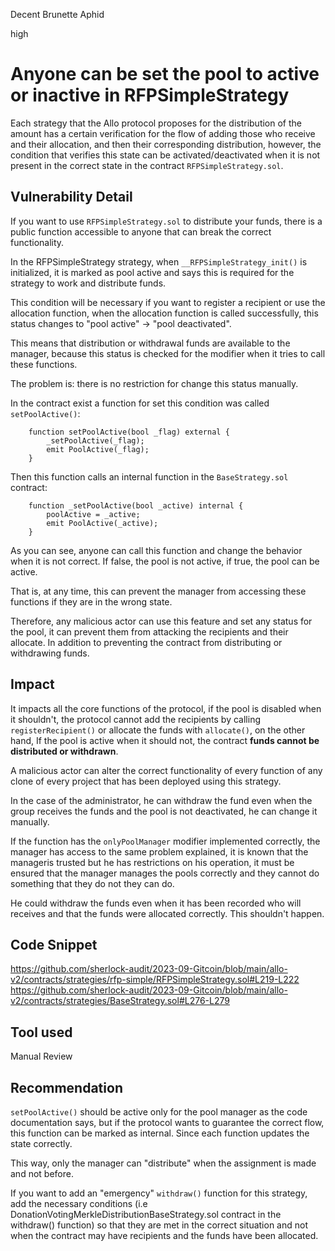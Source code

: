 Decent Brunette Aphid

high

# Anyone can be set the pool to active or inactive in RFPSimpleStrategy

Each strategy that the Allo protocol proposes for the distribution of the amount has a certain verification for the flow of adding those who receive and their allocation, and then their corresponding distribution, however, the condition that verifies this state can be activated/deactivated when it is not present in the correct state in the contract `RFPSimpleStrategy.sol`.

## Vulnerability Detail
If you want to use `RFPSimpleStrategy.sol` to distribute your funds, there is a public function accessible to anyone that can break the correct functionality.

In the RFPSimpleStrategy strategy, when `__RFPSimpleStrategy_init()` is initialized, it is marked as pool active and says this is required for the strategy to work and distribute funds.

This condition will be necessary if you want to register a recipient or use the allocation function, when the allocation function is called successfully, this status changes to "pool active" -> "pool deactivated".

This means that distribution or withdrawal funds are available to the manager, because this status is checked for the modifier when it tries to call these functions.

The problem is: there is no restriction for change this status manually. 

In the contract exist a function for set this condition was called `setPoolActive()`:

```solidity
    function setPoolActive(bool _flag) external {
        _setPoolActive(_flag);
        emit PoolActive(_flag);
    }
```
Then this function calls an internal function in the `BaseStrategy.sol` contract:

```solidity
    function _setPoolActive(bool _active) internal {
        poolActive = _active;
        emit PoolActive(_active);
    }
```
As you can see, anyone can call this function and change the behavior when it is not correct. If false, the pool is not active, if true, the pool can be active. 

That is, at any time, this can prevent the manager from accessing these functions if they are in the wrong state.

Therefore, any malicious actor can use this feature and set any status for the pool, it can prevent them from attacking the recipients and their allocate. In addition to preventing the contract from distributing or withdrawing funds.


## Impact

It impacts all the core functions of the protocol, if the pool is disabled when it shouldn't, the protocol cannot add the recipients by calling `registerRecipient()` or allocate the funds with `allocate()`, on the other hand, If the pool is active when it should not, the contract **funds cannot be distributed or withdrawn**.

A malicious actor can alter the correct functionality of every function of any clone of every project that has been deployed using this strategy.

In the case of the administrator, he can withdraw the fund even when the group receives the funds and the pool is not deactivated, he can change it manually.

If the function has the `onlyPoolManager` modifier implemented correctly, the manager has access to the same problem explained, it is known that the manageris trusted but he has restrictions on his operation, it must be ensured that the manager manages the pools correctly and they cannot do something that they do not they can do.

He could withdraw the funds even when it has been recorded who will receives and that the funds were allocated correctly. This shouldn't happen.


## Code Snippet
https://github.com/sherlock-audit/2023-09-Gitcoin/blob/main/allo-v2/contracts/strategies/rfp-simple/RFPSimpleStrategy.sol#L219-L222
https://github.com/sherlock-audit/2023-09-Gitcoin/blob/main/allo-v2/contracts/strategies/BaseStrategy.sol#L276-L279

## Tool used

Manual Review

## Recommendation

`setPoolActive()` should be active only for the pool manager as the code documentation says, but if the protocol wants to guarantee the correct flow, this function can be marked as internal. Since each function updates the state correctly.

This way, only the manager can "distribute" when the assignment is made and not before.

If you want to add an "emergency" `withdraw()` function for this strategy, add the necessary conditions (i.e DonationVotingMerkleDistributionBaseStrategy.sol contract in the withdraw() function) so that they are met in the correct situation and not when the contract may have recipients and the funds have been allocated.